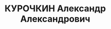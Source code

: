 ---
title: КУРОЧКИН Александр Александрович
description: "Род. в 1892, Московская губ., Московский уезд, с. Плетниха, русский,\
  \ б/п. Проживал: Москва, Коровий Вал, д. 19, кв. 7. Студент Института инженеров\
  \ общественного питания. \n  Арестован 29.10.1936. Обв. в подготовке терактов. Приговор:\
  \ ВК ВС СССР, 08.03.1937 – ВМН. Расстрелян 09.03.1937, г.Москва. \n  Реабилитирован\
  \ ВК ВС СССР 08.09.1956"
---
